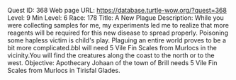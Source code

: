 Quest ID: 368
Web page URL: https://database.turtle-wow.org/?quest=368
Level: 9
Min Level: 6
Race: 178
Title: A New Plague
Description: While you were collecting samples for me, my experiments led me to realize that more reagents will be required for this new disease to spread properly. Poisoning some hapless victim is child's play. Plaguing an entire world proves to be a bit more complicated.$b$bI will need 5 Vile Fin Scales from Murlocs in the vicinity.You will find the creatures along the coast to the north or to the west.
Objective: Apothecary Johaan of the town of Brill needs 5 Vile Fin Scales from Murlocs in Tirisfal Glades.
